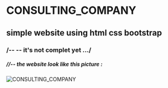# CONSULTING_COMPANY
## simple website  using html css bootstrap

### /-- -- it's not complet yet .../
##### //-- the website look like this picture :

![CONSULTING_COMPANY](https://user-images.githubusercontent.com/103447604/168295494-c43fa630-656e-40ec-98a8-0cb2f249c190.png)

